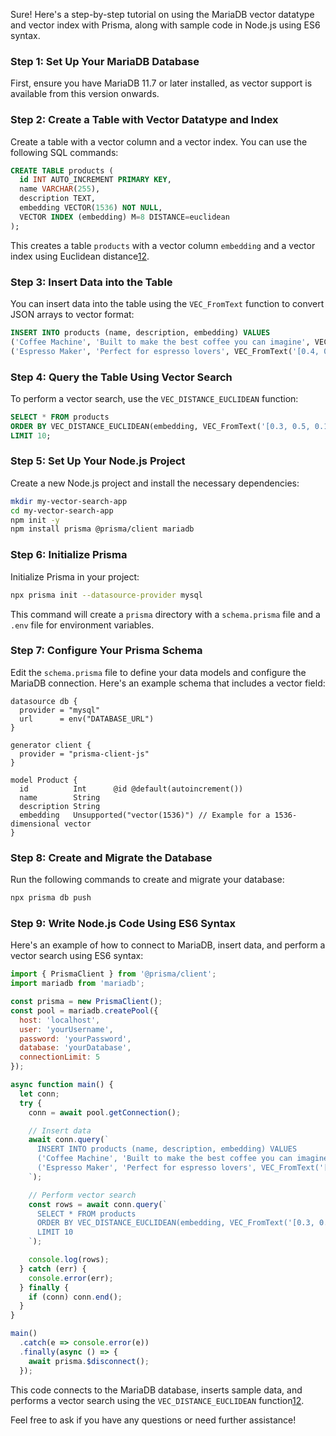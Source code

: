 Sure! Here's a step-by-step tutorial on using the MariaDB vector datatype and vector index with Prisma, along with sample code in Node.js using ES6 syntax.

### Step 1: Set Up Your MariaDB Database
First, ensure you have MariaDB 11.7 or later installed, as vector support is available from this version onwards.

### Step 2: Create a Table with Vector Datatype and Index
Create a table with a vector column and a vector index. You can use the following SQL commands:
```sql
CREATE TABLE products (
  id INT AUTO_INCREMENT PRIMARY KEY,
  name VARCHAR(255),
  description TEXT,
  embedding VECTOR(1536) NOT NULL,
  VECTOR INDEX (embedding) M=8 DISTANCE=euclidean
);
```
This creates a table `products` with a vector column `embedding` and a vector index using Euclidean distance[1](https://mariadb.com/kb/en/vector-overview/)[2](https://mariadb.org/projects/mariadb-vector/).

### Step 3: Insert Data into the Table
You can insert data into the table using the `VEC_FromText` function to convert JSON arrays to vector format:
```sql
INSERT INTO products (name, description, embedding) VALUES
('Coffee Machine', 'Built to make the best coffee you can imagine', VEC_FromText('[0.3, 0.5, 0.2, 0.1]')),
('Espresso Maker', 'Perfect for espresso lovers', VEC_FromText('[0.4, 0.6, 0.3, 0.2]'));
```

### Step 4: Query the Table Using Vector Search
To perform a vector search, use the `VEC_DISTANCE_EUCLIDEAN` function:
```sql
SELECT * FROM products
ORDER BY VEC_DISTANCE_EUCLIDEAN(embedding, VEC_FromText('[0.3, 0.5, 0.1, 0.3]'))
LIMIT 10;
```

### Step 5: Set Up Your Node.js Project
Create a new Node.js project and install the necessary dependencies:
```bash
mkdir my-vector-search-app
cd my-vector-search-app
npm init -y
npm install prisma @prisma/client mariadb
```

### Step 6: Initialize Prisma
Initialize Prisma in your project:
```bash
npx prisma init --datasource-provider mysql
```
This command will create a `prisma` directory with a `schema.prisma` file and a `.env` file for environment variables.

### Step 7: Configure Your Prisma Schema
Edit the `schema.prisma` file to define your data models and configure the MariaDB connection. Here's an example schema that includes a vector field:
```prisma
datasource db {
  provider = "mysql"
  url      = env("DATABASE_URL")
}

generator client {
  provider = "prisma-client-js"
}

model Product {
  id          Int      @id @default(autoincrement())
  name        String
  description String
  embedding   Unsupported("vector(1536)") // Example for a 1536-dimensional vector
}
```

### Step 8: Create and Migrate the Database
Run the following commands to create and migrate your database:
```bash
npx prisma db push
```

### Step 9: Write Node.js Code Using ES6 Syntax
Here's an example of how to connect to MariaDB, insert data, and perform a vector search using ES6 syntax:
```javascript
import { PrismaClient } from '@prisma/client';
import mariadb from 'mariadb';

const prisma = new PrismaClient();
const pool = mariadb.createPool({
  host: 'localhost',
  user: 'yourUsername',
  password: 'yourPassword',
  database: 'yourDatabase',
  connectionLimit: 5
});

async function main() {
  let conn;
  try {
    conn = await pool.getConnection();

    // Insert data
    await conn.query(`
      INSERT INTO products (name, description, embedding) VALUES
      ('Coffee Machine', 'Built to make the best coffee you can imagine', VEC_FromText('[0.3, 0.5, 0.2, 0.1]')),
      ('Espresso Maker', 'Perfect for espresso lovers', VEC_FromText('[0.4, 0.6, 0.3, 0.2]'))
    `);

    // Perform vector search
    const rows = await conn.query(`
      SELECT * FROM products
      ORDER BY VEC_DISTANCE_EUCLIDEAN(embedding, VEC_FromText('[0.3, 0.5, 0.1, 0.3]'))
      LIMIT 10
    `);

    console.log(rows);
  } catch (err) {
    console.error(err);
  } finally {
    if (conn) conn.end();
  }
}

main()
  .catch(e => console.error(e))
  .finally(async () => {
    await prisma.$disconnect();
  });
```

This code connects to the MariaDB database, inserts sample data, and performs a vector search using the `VEC_DISTANCE_EUCLIDEAN` function[1](https://mariadb.com/kb/en/vector-overview/)[2](https://mariadb.org/projects/mariadb-vector/).

Feel free to ask if you have any questions or need further assistance!
